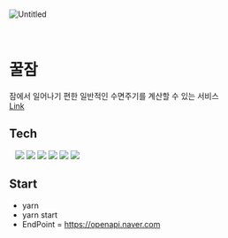 <br>

![Untitled](https://github.com/devhwann/sleepWell/assets/37394823/e86974cf-4053-4b65-a572-71dec23e9bf1)
<br>

<br>

# 꿀잠 
 
잠에서 일어나기 편한 일반적인 수면주기를 계산할 수 있는 서비스  <br> <a href='https://sleepwell.kr'/> Link<a/>


## Tech

&ensp;
  <img src="https://img.shields.io/badge/javascript-14354C?style=flat-square&logo=javascript&logoColor=white">
  <img src="https://img.shields.io/badge/typescript-007ACC?style=flat-square&logo=typescript&logoColor=white">
  <img src="https://img.shields.io/badge/react-4479A1?style=flat-square&logo=react&logoColor=black">
  <img src="https://img.shields.io/badge/next.js-000000?style=flat-square&logo=nextdotjs&logoColor=white">
  <img src="https://img.shields.io/badge/Material%20UI-007FFF?style=flat-square&logo=mui&logoColor=white">
  <img src="https://img.shields.io/badge/Chart.js-FF6384?style=flat-square&logo=chartdotjs&logoColor=white">




## Start

 - yarn
 - yarn start
 - EndPoint = https://openapi.naver.com
  
